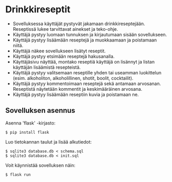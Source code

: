 # Drinkkireseptit

* Sovelluksessa käyttäjät pystyvät jakamaan drinkkireseptejään. Reseptissä lukee tarvittavat ainekset ja teko-ohje.
* Käyttäjä pystyy luomaan tunnuksen ja kirjautumaan sisään sovellukseen.
* Käyttäjä pystyy lisäämään reseptejä ja muokkaamaan ja poistamaan niitä.
* Käyttäjä näkee sovellukseen lisätyt reseptit.
* Käyttäjä pystyy etsimään reseptejä hakusanalla.
* Käyttäjäsivu näyttää, montako reseptiä käyttäjä on lisännyt ja listan käyttäjän lisäämistä resepteistä.
* Käyttäjä pystyy valitsemaan reseptille yhden tai useamman luokittelun (esim. alkoholiton, alkoholillinen, shotit, boolit, cocktailit).
* Käyttäjä pystyy kommentoimaan reseptejä sekä antamaan arvosanan. Reseptistä näytetään kommentit ja keskimääräinen arvosana.
* Käyttäjä pystyy lisäämään reseptiin kuvia ja poistamaan ne.

## Sovelluksen asennus

Asenna 'flask' -kirjasto:

```
$ pip install flask
```

Luo tietokannan taulut ja lisää alkutiedot:

```
$ sqlite3 database.db < schema.sql
$ sqlite3 database.db < init.sql
```

Voit käynnistää sovelluksen näin:

```
$ flask run
```
